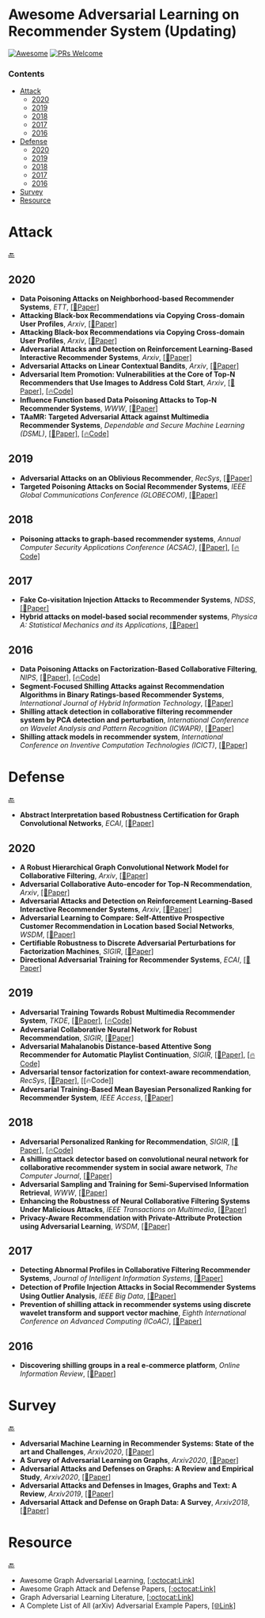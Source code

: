 <a class="toc" id="table-of-contents"></a>

# Awesome Adversarial Learning on Recommender System (Updating)
[![Awesome](https://cdn.rawgit.com/sindresorhus/awesome/d7305f38d29fed78fa85652e3a63e154dd8e8829/media/badge.svg)](https://github.com/sindresorhus/awesome)
[![PRs Welcome](https://img.shields.io/badge/PRs-welcome-brightgreen.svg?style=flat-square)](http://makeapullrequest.com)

### Contents
+ [Attack](#1)
	+ [2020](#1-1)
	+ [2019](#1-2)
	+ [2018](#1-3)
	+ [2017](#1-4)
	+ [2016](#1-5)
+ [Defense](#2)
	+ [2020](#2-1)
	+ [2019](#2-2)
	+ [2018](#2-3)
	+ [2017](#2-4)
	+ [2016](#2-5)
+ [Survey](#3)
+ [Resource](#4)


<a class="toc" id ="1"></a>

# Attack
[🔙](#table-of-contents)

<a class="toc" id ="1-1"></a>

## 2020
+ **Data Poisoning Attacks on Neighborhood-based Recommender Systems**, *ETT*, [[📝Paper]](https://arxiv.org/abs/1912.04109)
+ **Attacking Black-box Recommendations via Copying Cross-domain User Profiles**, *Arxiv*, [[📝Paper]](https://arxiv.org/abs/2005.08147)
+ **Attacking Black-box Recommendations via Copying Cross-domain User Profiles**, *Arxiv*, [[📝Paper]](https://arxiv.org/abs/2005.08147)
+ **Adversarial Attacks and Detection on Reinforcement Learning-Based Interactive Recommender Systems**, *Arxiv*, [[📝Paper]](https://arxiv.org/abs/2006.07934)
+ **Adversarial Attacks on Linear Contextual Bandits**, *Arxiv*, [[📝Paper]](https://arxiv.org/pdf/2002.03839)
+ **Adversarial Item Promotion: Vulnerabilities at the Core of Top-N Recommenders that Use Images to Address Cold Start**, *Arxiv*, [[📝Paper]](https://arxiv.org/abs/2006.01888), [[🔥Code]](https://github.com/liuzrcc/AIP)
+ **Influence Function based Data Poisoning Attacks to Top-N Recommender Systems**, *WWW*, [[📝Paper]](https://arxiv.org/abs/2002.08025)
+ **TAaMR: Targeted Adversarial Attack against Multimedia Recommender Systems**, *Dependable and Secure Machine Learning (DSML)*, [[📝Paper]](http://sisinflab.poliba.it/publications/2020/DMM20/PID6442119.pdf), [[🔥Code]](https://github.com/sisinflab/TAaMR)



<a class="toc" id ="1-2"></a>

## 2019
+ **Adversarial Attacks on an Oblivious Recommender**, *RecSys*, [[📝Paper]](https://dl.acm.org/doi/10.1145/3298689.3347031)
+ **Targeted Poisoning Attacks on Social Recommender Systems**, *IEEE Global Communications Conference (GLOBECOM)*, [[📝Paper]](https://ieeexplore.ieee.org/document/9013539)



<a class="toc" id ="1-3"></a>

## 2018
+ **Poisoning attacks to graph-based recommender systems**, *Annual Computer Security Applications Conference (ACSAC)*, [[📝Paper]](https://arxiv.org/abs/1809.04127), [[🔥Code]](https://github.com/alanefl/graph-based-recommender-attacks)


<a class="toc" id ="1-4"></a>

## 2017
+ **Fake Co-visitation Injection Attacks to Recommender Systems**, *NDSS*, [[📝Paper]](http://people.duke.edu/~zg70/papers/ndss17-attackRS.pdf)
+ **Hybrid attacks on model-based social recommender systems**, *Physica A: Statistical Mechanics and its Applications*, [[📝Paper]](https://www.sciencedirect.com/science/article/abs/pii/S0378437117303436)
<a class="toc" id ="1-5"></a>

## 2016
+ **Data Poisoning Attacks on Factorization-Based Collaborative Filtering**, *NIPS*, [[📝Paper]](https://arxiv.org/abs/1608.08182), [[🔥Code]](https://github.com/fuying-wang/Data-poisoning-attacks-on-factorization-based-collaborative-filtering)
+ **Segment-Focused Shilling Attacks against Recommendation Algorithms in Binary Ratings-based Recommender Systems**, *International Journal of Hybrid Information Technology*, [[📝Paper]](https://www.semanticscholar.org/paper/Segment-Focused-Shilling-Attacks-against-Algorithms-Zhang/5c7e96dcaf253f37904f91fdb6fdd6f486dba134)
+ **Shilling attack detection in collaborative filtering recommender system by PCA detection and perturbation**, *International Conference on Wavelet Analysis and Pattern Recognition (ICWAPR)*, [[📝Paper]](https://ieeexplore.ieee.org/document/7731644)
+ **Shilling attack models in recommender system**, *International Conference on Inventive Computation Technologies (ICICT)*, [[📝Paper]](https://ieeexplore.ieee.org/document/7824865)


<a class="toc" id ="2"></a>

# Defense
[🔙](#table-of-contents)


<a class="toc" id ="2-1"></a>
+ **Abstract Interpretation based Robustness Certification for Graph Convolutional Networks**, *ECAI*, [[📝Paper]](http://ecai2020.eu/papers/31_paper.pdf)

## 2020
+ **A Robust Hierarchical Graph Convolutional Network Model for Collaborative Filtering**, *Arxiv*, [[📝Paper]](https://arxiv.org/abs/2004.14734)
+ **Adversarial Collaborative Auto-encoder for Top-N Recommendation**, *Arxiv*, [[📝Paper]](https://arxiv.org/abs/1808.05361)
+ **Adversarial Attacks and Detection on Reinforcement Learning-Based Interactive Recommender Systems**, *Arxiv*, [[📝Paper]](https://arxiv.org/abs/2006.07934)
+ **Adversarial Learning to Compare: Self-Attentive Prospective Customer Recommendation in Location based Social Networks**, *WSDM*, [[📝Paper]](https://dl.acm.org/doi/abs/10.1145/3336191.3371841)
+ **Certifiable Robustness to Discrete Adversarial Perturbations for Factorization Machines**, *SIGIR*, [[📝Paper]](http://jiyang3.web.engr.illinois.edu/files/fm-rt.pdf)
+ **Directional Adversarial Training for Recommender Systems**, *ECAI*, [[📝Paper]](http://ecai2020.eu/papers/300_paper.pdf)

<a class="toc" id ="2-2"></a>

## 2019
+ **Adversarial Training Towards Robust Multimedia Recommender System**, *TKDE*, [[📝Paper]](https://graphreason.github.io/papers/35.pdf), [[🔥Code]](https://github.com/duxy-me/AMR)
+ **Adversarial Collaborative Neural Network for Robust Recommendation**, *SIGIR*, [[📝Paper]](https://www.researchgate.net/publication/332861957_Adversarial_Collaborative_Neural_Network_for_Robust_Recommendation)
+ **Adversarial Mahalanobis Distance-based Attentive Song Recommender for Automatic Playlist Continuation**, *SIGIR*, [[📝Paper]](http://web.cs.wpi.edu/~kmlee/pubs/tran19sigir.pdf), [[🔥Code]](https://github.com/thanhdtran/MASR)
+ **Adversarial tensor factorization for context-aware recommendation**, *RecSys*, [[📝Paper]](https://dl.acm.org/doi/10.1145/3298689.3346987), [[🔥Code]]
+ **Adversarial Training-Based Mean Bayesian Personalized Ranking for Recommender System**, *IEEE Access*, [[📝Paper]](https://ieeexplore.ieee.org/document/8946325)



<a class="toc" id ="2-3"></a>

## 2018
+ **Adversarial Personalized Ranking for Recommendation**, *SIGIR*, [[📝Paper]](https://dl.acm.org/citation.cfm?id=3209981),  [[🔥Code]](https://github.com/hexiangnan/adversarial_personalized_ranking)
+ **A shilling attack detector based on convolutional neural network for collaborative recommender system in social aware network**, *The Computer Journal*, [[📝Paper]](https://academic.oup.com/comjnl/article-abstract/61/7/949/4835634)
+ **Adversarial Sampling and Training for Semi-Supervised Information Retrieval**, *WWW*, [[📝Paper]](https://arxiv.org/abs/1506.05752)
+ **Enhancing the Robustness of Neural Collaborative Filtering Systems Under Malicious Attacks**, *IEEE Transactions on Multimedia*, [[📝Paper]](https://ieeexplore.ieee.org/document/8576563)
+ **Privacy-Aware Recommendation with Private-Attribute Protection using Adversarial Learning**, *WSDM*, [[📝Paper]](https://arxiv.org/abs/1911.09872)

<a class="toc" id ="2-4"></a>

## 2017
+ **Detecting Abnormal Profiles in Collaborative Filtering Recommender Systems**, *Journal of Intelligent Information Systems*, [[📝Paper]](https://link.springer.com/article/10.1007/s10844-016-0424-5)
+ **Detection of Proﬁle Injection Attacks in Social Recommender Systems Using Outlier Analysis**, *IEEE Big Data*, [[📝Paper]](http://www.cs.ucf.edu/~anahita/08258235.pdf)
+ **Prevention of shilling attack in recommender systems using discrete wavelet transform and support vector machine**, *Eighth International Conference on Advanced Computing (ICoAC)*, [[📝Paper]](https://ieeexplore.ieee.org/document/7951753)
<a class="toc" id ="2-5"></a>

## 2016
+ **Discovering shilling groups in a real e-commerce platform**, *Online Information Review*, [[📝Paper]](https://www.emerald.com/insight/content/doi/10.1108/OIR-03-2015-0073/full/html)

<a class="toc" id ="3"></a>

# Survey
[🔙](#table-of-contents)

+ **Adversarial Machine Learning in Recommender Systems: State of the art and Challenges**, *Arxiv2020*, [[📝Paper]]((https://arxiv.org/abs/2005.10322))
+ **A Survey of Adversarial Learning on Graphs**, *Arxiv2020*, [[📝Paper]](https://arxiv.org/abs/2003.05730)
+ **Adversarial Attacks and Defenses on Graphs: A Review and Empirical Study**, *Arxiv2020*, [[📝Paper]](https://arxiv.org/abs/2003.00653)
+ **Adversarial Attacks and Defenses in Images, Graphs and Text: A Review**, *Arxiv2019*, [[📝Paper]](https://arxiv.org/abs/1909.08072)
+ **Adversarial Attack and Defense on Graph Data: A Survey**, *Arxiv2018*, [[📝Paper]](https://arxiv.org/abs/1812.10528)


<a class="toc" id ="4"></a>
# Resource
[🔙](#table-of-contents)

+ Awesome Graph Adversarial Learning, [[:octocat:Link]](https://github.com/gitgiter/Graph-Adversarial-Learning)
+ Awesome Graph Attack and Defense Papers, [[:octocat:Link]](https://github.com/ChandlerBang/awesome-graph-attack-papers)
+ Graph Adversarial Learning Literature, [[:octocat:Link]](https://github.com/safe-graph/graph-adversarial-learning-literature)
+ A Complete List of All (arXiv) Adversarial Example Papers, [[🌐Link]](https://nicholas.carlini.com/writing/2019/all-adversarial-example-papers.html)

